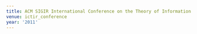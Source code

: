 ```yaml
---
title: ACM SIGIR International Conference on the Theory of Information Retrieval (2011)
venue: ictir_conference
year: '2011'
---
```

